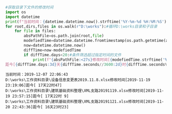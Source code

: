 ```python
#获取目录下文件的修改时间
import os
import datetime
print(f"当前时间：{datetime.datetime.now().strftime('%Y-%m-%d %H:%M:%S')}")
for root,dirs,files in os.walk(r"D:\works"):#循环D:\works目录和子目录
    for file in files:
        absPathFile=os.path.join(root,file)
        modefiedTime=datetime.datetime.fromtimestamp(os.path.getmtime(absPathFile))
        now=datetime.datetime.now()
        diffTime=now-modefiedTime
        if diffTime.days<20:#条件筛选超过指定时间的文件
            print(f"{absPathFile:<27s}修改时间[{modefiedTime.strftime('%Y-%m-%d %H:%M:%S')}]\
距今[{diffTime.days:3d}天{diffTime.seconds//3600:2d}时{diffTime.seconds%3600//60:2d}]")#打印相关信息
```

    当前时间：2019-12-07 22:06:43
    D:\works\工作资料目录\设备信息变更表2019.11.8.xlsx修改时间[2019-11-19 23:19:06]距今[ 17天22时47]
    D:\works\工作资料目录\建筑基础资料整理\XML支路20191119.xlsx修改时间[2019-11-19 23:57:15]距今[ 17天22时 9]
    D:\works\工作资料目录\建筑基础资料整理\XML支路20191121.xlsx修改时间[2019-11-20 22:43:36]距今[ 16天23时23]
    
